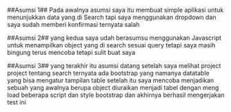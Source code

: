 ##Asumsi 1##
Pada awalnya asumsi saya itu membuat simple aplikasi untuk menunjukkan data yang di Search tapi saya menggunakan dropdown 
dan saya sudah memberi konfirmasi ternyata salah

##Asumsi 2##
yang kedua saya udah berasumsu menggunakan Javascript untuk menampilkan object yang di search sesuai query tetapi saya 
masih bingung terus mencoba tetapi sulit buat saya

##Asumsi 3##
yang terakhir itu asumsi datang setelah saya melihat project project tentang search ternyata ada bootstrap yang namanya
datatable yang bisa mengatur tampilan table setelah itu saya mencoba menjadikan sebuah yang awalnya berupa object diuraikan
menjadi tabel dengan meng load beberapa script dan style bootstrap dan akhirnya berhasil mengerjakan test ini
